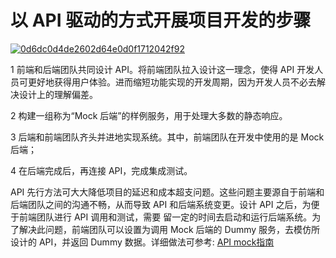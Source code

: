 # 以 API 驱动的方式开展项目开发的步骤

<a href="https://ibb.co/Cs8C3vj"><img src="https://i.ibb.co/6Jw97bK/0d6dc0d4de2602d64e0d0f1712042f92.jpg" alt="0d6dc0d4de2602d64e0d0f1712042f92" border="0"></a>

  1  前端和后端团队共同设计 API。将前端团队拉入设计这一理念，使得 API 开发人员可更好地获得用户体验。进而缩短功能实现的开发周期，因为开发人员不必去解决设计上的理解偏差。
  
  2  构建一组称为“Mock 后端”的样例服务，用于处理大多数的静态响应。
  
  3  后端和前端团队齐头并进地实现系统。其中，前端团队在开发中使用的是 Mock 后端；
  
  4  在后端完成后，再连接 API，完成集成测试。
  
  API 先行方法可大大降低项目的延迟和成本超支问题。这些问题主要源自于前端和后端团队之间的沟通不畅，从而导致 API 和后端系统变更。设计 API 之后，为便于前端团队进行 API 调用和测试，需要
  留一定的时间去启动和运行后端系统。为了解决此问题，前端团队可以设置为调用 Mock 后端的 Dummy 服务，去模仿所设计的 API，并返回 Dummy 数据。详细做法可参考: [API mock指南](https://stoplight.io/mock-api-guide/basics/)
        
  
